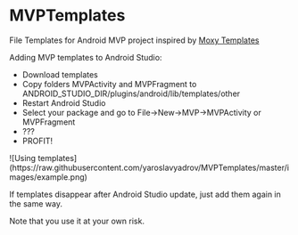 # MVPTemplates
File Templates for Android MVP project inspired by [Moxy Templates](https://github.com/Arello-Mobile/Moxy/tree/master/moxy-templates)

Adding MVP templates to Android Studio:
<ul>
	<li> Download templates
	<li> Copy folders MVPActivity and MVPFragment to ANDROID_STUDIO_DIR/plugins/android/lib/templates/other</li>
	<li> Restart Android Studio</li>
  	<li> Select your package and go to File->New->MVP->MVPActivity or MVPFragment</li>
  	<li> ???</li>
  	<li> PROFIT!</li>
</ul>
![Using templates](https://raw.githubusercontent.com/yaroslavyadrov/MVPTemplates/master/images/example.png)

If templates disappear after Android Studio update, just add them again in the same way.

Note that you use it at your own risk.
